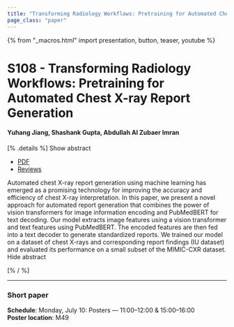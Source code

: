 ```yaml
---
title: "Transforming Radiology Workflows: Pretraining for Automated Chest X-ray Report Generation"
page_class: "paper"
---
```


{% from "_macros.html" import presentation, button, teaser, youtube %}

# S108 - Transforming Radiology Workflows: Pretraining for Automated Chest X-ray Report Generation

#### Yuhang Jiang, Shashank Gupta, Abdullah Al Zubaer Imran


[% .details %]
<a class="toggle_visibility" data-selector=".abstract" data-level="3">Show abstract</a>
- <a href="https://openreview.net/pdf?id=YEMH26an2bM">PDF</a>
- <a href="https://openreview.net/forum?id=YEMH26an2bM">Reviews</a>

<p>
    <span class="abstract">
        Automated chest X-ray report generation using machine learning has emerged as a promising technology for improving the accuracy and efficiency of chest X-ray interpretation. In this paper, we present a novel approach for automated report generation that combines the power of vision transformers for image information encoding and PubMedBERT for text decoding. Our model extracts image features using a vision transformer and text features using PubMedBERT. The encoded features are then fed into a text decoder to generate standardized reports. We trained our model on a  dataset of chest X-rays and corresponding report findings (IU dataset)  and evaluated its performance on a small subset of the MIMIC-CXR dataset. 
        <br>
        <span class="actions"><a class="toggle_visibility" data-level="2">Hide abstract</a></span>
    </span>
</p>
[% / %]

---


### Short paper

**Schedule**: Monday, July 10: Posters — 11:00–12:00 & 15:00–16:00<br>
**Poster location**: M49


